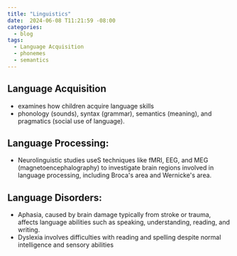 ```yaml
---
title: "Linguistics"
date:  2024-06-08 T11:21:59 -08:00
categories:
  - blog
tags:
  - Language Acquisition 
  - phonemes 
  - semantics 
---
```

## Language Acquisition 
  - examines how children acquire language skills
  - phonology (sounds), syntax (grammar), semantics (meaning), and pragmatics (social use of language).
## **Language Processing**:
  - Neurolinguistic studies useS techniques like fMRI, EEG, and MEG (magnetoencephalography) to investigate brain regions involved in language processing, including Broca's area and Wernicke's area.
## **Language Disorders**:
  - Aphasia, caused by brain damage typically from stroke or trauma, affects language abilities such as speaking, understanding, reading, and writing.
  - Dyslexia involves difficulties with reading and spelling despite normal intelligence and sensory abilities


